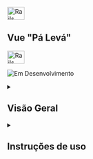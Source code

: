 <img src="https://cdn-icons-png.flaticon.com/128/82/82667.png" alt="Rails Projects Logo" width="40" height="30"/> <h2>Vue "Pá Levá"</h2><img src="https://cdn-icons-png.flaticon.com/128/82/82667.png" alt="Rails Projects Logo" width="40" height="30"/> 


![Em Desenvolvimento](https://img.shields.io/badge/status-Em%20Desenvolvimento-yellow)

<details>

<summary> <h2>Visão Geral</h2> </summary>

Este projeto está sendo desenvolvido como requisito avaliativo do programa <a href="https://treinadev.com.br/">Treina Dev</a> da <a href="https://www.campuscode.com.br/">Campus Code</a>. O projeto consiste num **Sistema de Gerenciamento de Estabelecimentos que Comercializam Alimentos**. Este repositório contém uma aplicação Vue.js representativa de uma interface de gerenciamento dos pedidos por parte da cozinha. A aplicação ainda conta com um repositório [Ruby On Rails](https://github.com/SamuelRocha91/rails_paleva) para interface de gerenciamento dos usuários com a role de :admin e o seu back-end.
</details>

<details>

<summary> <h2>Instruções de uso</h2> </summary>

### Pré-requisitos

Antes de iniciar a aplicação, certifique-se de que você possui um **código de estabelecimento** gerado pelo backend. Este código é necessário para que a aplicação se conecte ao restaurante correto. 

No arquivo `main.js`, defina a constante `ESTABLISHMENT_CODE` com o um código válido de restaurante:

```javascript
const ESTABLISHMENT_CODE = '97TT1J'; // Substitua com um código válido gerado no backend
```

### Passos para Execução

1. **Clone o Projeto:**
   - Clone este repositório em sua máquina local.

2. **Abrir o arquivo `index.html`:**
   - Navegue até o diretório do projeto e localize o arquivo `index.html`.

3. **Executar o arquivo `index.html`:**
   - Você pode abrir o arquivo diretamente no navegador (basta dar um duplo clique sobre ele a partir da pasta onde ele estiver localizado).
   - Alternativamente, para uma experiência de desenvolvimento mais prática, utilize a extensão **Live Server** no VS Code.

4. **Iniciar com Live Server:**
   - No VS Code, instale a extensão **Live Server** (caso ainda não a tenha).
   - Abra o arquivo `index.html`, clique com o botão direito e selecione **"Open with Live Server"**. Isso abrirá a aplicação no navegador e atualizará automaticamente ao fazer alterações.

### Utilização da Interface

- A interface permite que você:
  - Filtre pedidos por status.
  - Visualize detalhes de cada pedido.
  - Aceite ou finalize a preparação de pedidos, de acordo com seu status.

A aplicação se comunica com a API do backend Rails para buscar e atualizar as informações dos pedidos. Certifique-se de que o backend está em execução e acessível na URL configurada (`http://localhost:3000`).

---

## 🔧 Tecnologias Utilizadas

- **Vue.js**: Framework JavaScript progressivo para construção de interfaces.
- **Bootstrap 5**: Biblioteca de design para responsividade e estilização.
- **JavaScript Vanilla**: Código sem compilação direta para facilitar a execução via navegador.
  
---

## 🛠️ Repositórios Relacionados

- **Backend**: [Rails Pá Levá](https://github.com/SamuelRocha91/rails_paleva)
  
---
</details>

